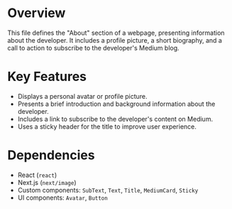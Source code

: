 # Overview

This file defines the "About" section of a webpage, presenting information about the developer. It includes a profile picture, a short biography, and a call to action to subscribe to the developer's Medium blog.

# Key Features

- Displays a personal avatar or profile picture.
- Presents a brief introduction and background information about the developer.
- Includes a link to subscribe to the developer's content on Medium.
- Uses a sticky header for the title to improve user experience.

# Dependencies

- React (`react`)
- Next.js (`next/image`)
- Custom components: `SubText`, `Text`, `Title`, `MediumCard`, `Sticky`
- UI components: `Avatar`, `Button`
